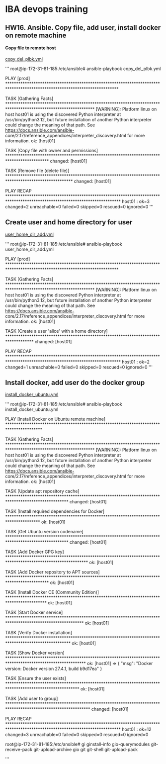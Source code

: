 # IBA devops training

## HW16. Ansible. Copy file, add user, install docker on remote machine

#### Copy file to remote host
[copy_del_plbk.yml](https://github.com/voyager1122/iba_hw16/blob/main/copy_del_plbk.yml)

'''
root@ip-172-31-81-185:/etc/ansible# ansible-playbook copy_del_plbk.yml

PLAY [prod] ***************************************************************************************************************************

TASK [Gathering Facts] ****************************************************************************************************************
[WARNING]: Platform linux on host host01 is using the discovered Python interpreter at /usr/bin/python3.12, but future installation of
another Python interpreter could change the meaning of that path. See https://docs.ansible.com/ansible-
core/2.17/reference_appendices/interpreter_discovery.html for more information.
ok: [host01]

TASK [Copy file with owner and permissions] *******************************************************************************************
changed: [host01]

TASK [Remove file (delete file)] ******************************************************************************************************
changed: [host01]

PLAY RECAP ****************************************************************************************************************************
host01                     : ok=3    changed=2    unreachable=0    failed=0    skipped=0    rescued=0    ignored=0
'''

## Create user and home directory for user

[user_home_dir_add.yml](https://github.com/voyager1122/iba_hw16/blob/main/user_home_dir_add.yml)

'''
root@ip-172-31-81-185:/etc/ansible# ansible-playbook user_home_dir_add.yml

PLAY [prod] ***************************************************************************************************************************

TASK [Gathering Facts] ****************************************************************************************************************
[WARNING]: Platform linux on host host01 is using the discovered Python interpreter at /usr/bin/python3.12, but future installation of
another Python interpreter could change the meaning of that path. See https://docs.ansible.com/ansible-
core/2.17/reference_appendices/interpreter_discovery.html for more information.
ok: [host01]

TASK [Create a user 'alice' with a home directory] ************************************************************************************
changed: [host01]

PLAY RECAP ****************************************************************************************************************************
host01                     : ok=2    changed=1    unreachable=0    failed=0    skipped=0    rescued=0    ignored=0
'''

## Install docker, add user do the docker group
[install_docker_ubuntu.yml](https://github.com/voyager1122/iba_hw16/blob/main/install_docker_ubuntu.yml)

'''
root@ip-172-31-81-185:/etc/ansible# ansible-playbook install_docker_ubuntu.yml

PLAY [Install Docker on Ubuntu remote machine] ****************************************************************************************

TASK [Gathering Facts] ****************************************************************************************************************
[WARNING]: Platform linux on host host01 is using the discovered Python interpreter at /usr/bin/python3.12, but future installation of
another Python interpreter could change the meaning of that path. See https://docs.ansible.com/ansible-
core/2.17/reference_appendices/interpreter_discovery.html for more information.
ok: [host01]

TASK [Update apt repository cache] ****************************************************************************************************
changed: [host01]

TASK [Install required dependencies for Docker] ***************************************************************************************
ok: [host01]

TASK [Get Ubuntu version codename] ****************************************************************************************************
changed: [host01]

TASK [Add Docker GPG key] *************************************************************************************************************
ok: [host01]

TASK [Add Docker repository to APT sources] *******************************************************************************************
ok: [host01]

TASK [Install Docker CE (Community Edition)] ******************************************************************************************
ok: [host01]

TASK [Start Docker service] ***********************************************************************************************************
ok: [host01]

TASK [Verify Docker installation] *****************************************************************************************************
ok: [host01]

TASK [Show Docker version] ************************************************************************************************************
ok: [host01] => {
    "msg": "Docker version: Docker version 27.4.1, build b9d17ea"
}

TASK [Ensure the user exists] *********************************************************************************************************
ok: [host01]

TASK [Add user to group] **************************************************************************************************************
changed: [host01]

PLAY RECAP ****************************************************************************************************************************
host01                     : ok=12   changed=3    unreachable=0    failed=0    skipped=0    rescued=0    ignored=0

root@ip-172-31-81-185:/etc/ansible# gi
ginstall-info       gio-querymodules    git-receive-pack    git-upload-archive
gio                 git                 git-shell           git-upload-pack


'''
